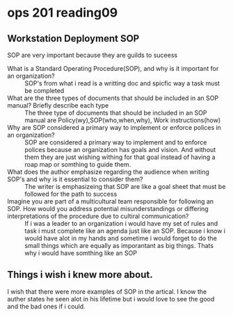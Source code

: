 # ops 201 reading09
## Workstation Deployment SOP
SOP are very important because they are guilds to suceess
<dl>
  <dt>What is a Standard Operating Procedure(SOP), and why is it important for an organization?</dt>
  <dd>SOP's from what i read is a writting doc and spicfic way a task must be completed </dd>

  <dt>What are the three types of documents that should be included in an SOP manual? Briefly describe each type</dt>
  <dd>The three type of documents that should be included in an SOP manual are Policy(wy),SOP(who,when,why), Work instructions(how)</dd>

  <dt>Why are SOP considered a primary way to implement or enforce polices in an organization?</dt>
  <dd>SOP are considered a primary way to implement and to enforce polices because an organization has goals and vision. And without them they are just wishing withing for that goal instead of having a roap map or somthing to guide them.</dd>

  <dt>What does the author emphasize regarding the audience when writing SOP's and why is it essential to consider them?</dt>
  <dd>The writer is emphasizeing that SOP are like a goal sheet that must be followed for the path to success </dd>

  <dt>Imagine you are part of a multicultural team responsible for following an SOP. How would you address potential misunderstandings or differing interpretations of the procedure due to cultiral communication?</dt>
  <dd>If i was a leader to an organization i would have my set of rules and task i must complete like an agenda just like an SOP. Because i know i would have alot in my hands and sometime i would forget to do the small things which are equally as imporantant as big things. Thats why i would have somthing like an SOP</dd>
</dl>

## Things i wish i knew more about.
I wish that there were more examples of SOP in the artical. I know the auther states he seen alot in his lifetime but i would love to see the good and the bad ones if i could. 